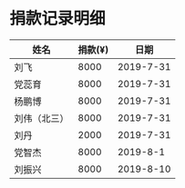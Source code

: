 # 捐款记录明细



| 姓名 | 捐款(¥) | 日期 | 
|---|---|---|
| 刘飞 | 8000 | 2019-7-31 |
| 党蕊育 | 8000 | 2019-7-31 |
| 杨鹏博 | 8000 | 2019-7-31 |
| 刘伟（北三） | 8000 | 2019-7-31 |
| 刘丹 | 2000 | 2019-7-31 |
| 党智杰 | 8000 | 2019-8-1 |
| 刘振兴 | 8000 | 2019-8-10 |

